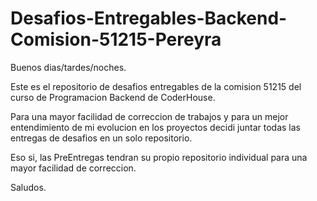 # Desafios-Entregables-Backend-Comision-51215-Pereyra

Buenos dias/tardes/noches.

Este es el repositorio de desafios entregables de la comision 51215 del curso de Programacion Backend de CoderHouse.

Para una mayor facilidad de correccion de trabajos y para un mejor entendimiento de mi evolucion en los proyectos decidi juntar todas las entregas de desafios en un solo repositorio.

Eso si, las PreEntregas tendran su propio repositorio individual para una mayor facilidad de correccion.

Saludos.
